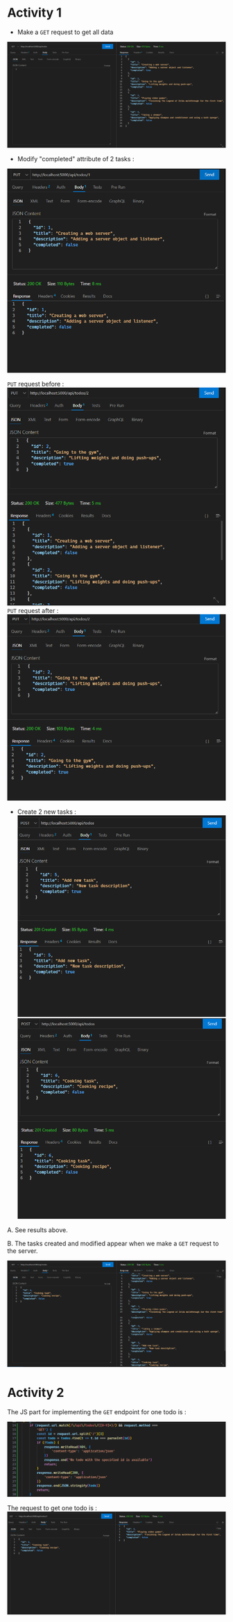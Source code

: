 # Activity 1

- Make a `GET` request to get all data

![GET](image.png)

- Modify "completed" attribute of 2 tasks :

![Modify first task](image-1.png)

`PUT` request before :
![PUT request before](image-2.png)
`PUT` request after :
![PUT request after](image-3.png)

- Create 2 new tasks :
![Task 1](image-4.png)
![Task 2](image-5.png)

A. See results above.

B. The tasks created and modified appear when we make a `GET` request to the server.

![All tasks modified and created](image-6.png)

# Activity 2

The JS part for implementing the `GET` endpoint for one todo is :

![Implementing the GET endpoint for one todo](image-7.png)

The request to get one todo is :
![GET request for one todo](image-8.png)
